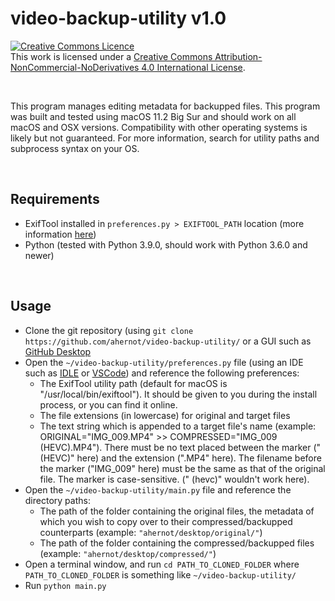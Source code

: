 # video-backup-utility v1.0
<a rel="license" href="http://creativecommons.org/licenses/by-nc-nd/4.0/"><img alt="Creative Commons Licence" style="border-width:0" src="https://i.creativecommons.org/l/by-nc-nd/4.0/80x15.png" /></a><br />This work is licensed under a <a rel="license" href="http://creativecommons.org/licenses/by-nc-nd/4.0/">Creative Commons Attribution-NonCommercial-NoDerivatives 4.0 International License</a>.

<br>

This program manages editing metadata for backupped files.
This program was built and tested using macOS 11.2 Big Sur and should work on all macOS and OSX versions. Compatibility with other operating systems is likely but not guaranteed. For more information, search for utility paths and subprocess syntax on your OS.

<br>

## Requirements
* ExifTool installed in `preferences.py > EXIFTOOL_PATH` location (more information <a href="https://exiftool.org" target="_blank">here</a>)
* Python (tested with Python 3.9.0, should work with Python 3.6.0 and newer)

<br>

## Usage
* Clone the git repository (using `git clone https://github.com/ahernot/video-backup-utility/` or a GUI such as <a href="https://desktop.github.com" target="_blank">GitHub Desktop</a>
* Open the `~/video-backup-utility/preferences.py` file (using an IDE such as <a href="https://www.python.org/downloads/" target="_blank">IDLE</a> or <a href="https://code.visualstudio.com/download" target="_blank">VSCode</a>) and reference the following preferences:
  * The ExifTool utility path (default for macOS is "/usr/local/bin/exiftool"). It should be given to you during the install process, or you can find it online.
  * The file extensions (in lowercase) for original and target files
  * The text string which is appended to a target file's name (example: ORIGINAL="IMG_009.MP4" >> COMPRESSED="IMG_009 (HEVC).MP4"). There must be no text placed between the marker (" (HEVC)" here) and the extension (".MP4" here). The filename before the marker ("IMG_009" here) must be the same as that of the original file. The marker is case-sensitive. (" (hevc)" wouldn't work here).
* Open the `~/video-backup-utility/main.py` file and reference the directory paths:
  * The path of the folder containing the original files, the metadata of which you wish to copy over to their compressed/backupped counterparts (example: `"ahernot/desktop/original/"`)
  * The path of the folder containing the compressed/backupped files (example: `"ahernot/desktop/compressed/"`)
* Open a terminal window, and run `cd PATH_TO_CLONED_FOLDER` where `PATH_TO_CLONED_FOLDER` is something like `~/video-backup-utility/`
* Run `python main.py`

